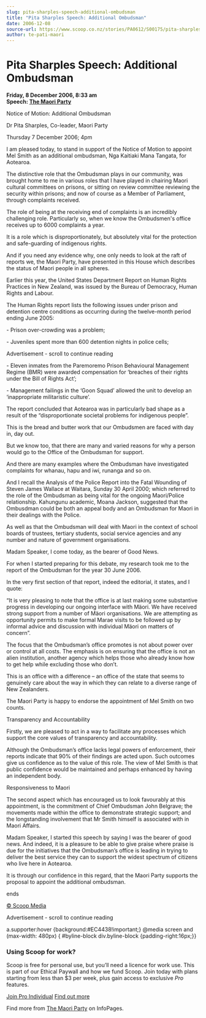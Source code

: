 ```yaml
---
slug: pita-sharples-speech-additional-ombudsman
title: "Pita Sharples Speech: Additional Ombudsman"
date: 2006-12-08
source-url: https://www.scoop.co.nz/stories/PA0612/S00175/pita-sharples-speech-additional-ombudsman.htm
author: te-pati-maori
---
```

Pita Sharples Speech: Additional Ombudsman
==========================================

**Friday, 8 December 2006, 8:33 am**  
**Speech: [The Maori Party](https://info.scoop.co.nz/The_Maori_Party)**

Notice of Motion: Additional Ombudsman

Dr Pita Sharples, Co-leader, Maori Party

Thursday 7 December 2006; 4pm

I am pleased today, to stand in support of the Notice of Motion to appoint Mel Smith as an additional ombudsman, Nga Kaitiaki Mana Tangata, for Aotearoa.

The distinctive role that the Ombudsman plays in our community, was brought home to me in various roles that I have played in chairing Maori cultural committees on prisons, or sitting on review committee reviewing the security within prisons; and now of course as a Member of Parliament, through complaints received.

The role of being at the receiving end of complaints is an incredibly challenging role. Particularly so, when we know the Ombudsmen's office receives up to 6000 complaints a year.

It is a role which is disproportionately, but absolutely vital for the protection and safe-guarding of indigenous rights.

And if you need any evidence why, one only needs to look at the raft of reports we, the Maori Party, have presented in this House which describes the status of Maori people in all spheres.

Earlier this year, the United States Department Report on Human Rights Practices in New Zealand, was issued by the Bureau of Democracy, Human Rights and Labour.

The Human Rights report lists the following issues under prison and detention centre conditions as occurring during the twelve-month period ending June 2005:

\- Prison over-crowding was a problem;

\- Juveniles spent more than 600 detention nights in police cells;

Advertisement - scroll to continue reading





\- Eleven inmates from the Paremoremo Prison Behavioural Management Regime (BMR) were awarded compensation for ‘breaches of their rights under the Bill of Rights Act’;

\- Management failings in the ‘Goon Squad’ allowed the unit to develop an ‘inappropriate militaristic culture’.

The report concluded that Aotearoa was in particularly bad shape as a result of the “disproportionate societal problems for indigenous people”.

This is the bread and butter work that our Ombudsmen are faced with day in, day out.

But we know too, that there are many and varied reasons for why a person would go to the Office of the Ombudsman for support.

And there are many examples where the Ombudsman have investigated complaints for whanau, hapu and iwi, runanga and so on.

And I recall the Analysis of the Police Report into the Fatal Wounding of Steven James Wallace at Waitara, Sunday 30 April 2000; which referred to the role of the Ombudsman as being vital for the ongoing Maori/Police relationship. Kahungunu academic, Moana Jackson, suggested that the Ombusdman could be both an appeal body and an Ombudsman for Maori in their dealings with the Police.

As well as that the Ombudsman will deal with Maori in the context of school boards of trustees, tertiary students, social service agencies and any number and nature of government organisations.

Madam Speaker, I come today, as the bearer of Good News.

For when I started preparing for this debate, my research took me to the report of the Ombudsman for the year 30 June 2006.

In the very first section of that report, indeed the editorial, it states, and I quote:

“It is very pleasing to note that the office is at last making some substantive progress in developing our ongoing interface with Mäori. We have received strong support from a number of Mäori organisations. We are attempting as opportunity permits to make formal Marae visits to be followed up by informal advice and discussion with individual Mäori on matters of concern”.

The focus that the Ombudsman’s office promotes is not about power over or control at all costs. The emphasis is on ensuring that the office is not an alien institution, another agency which helps those who already know how to get help while excluding those who don’t.

This is an office with a difference – an office of the state that seems to genuinely care about the way in which they can relate to a diverse range of New Zealanders.

The Maori Party is happy to endorse the appointment of Mel Smith on two counts.

Transparency and Accountability

Firstly, we are pleased to act in a way to facilitate any processes which support the core values of transparency and accountability.

Although the Ombudsman’s office lacks legal powers of enforcement, their reports indicate that 90% of their findings are acted upon. Such outcomes give us confidence as to the value of this role. The view of Mel Smith is that public confidence would be maintained and perhaps enhanced by having an independent body.

Responsiveness to Maori

The second aspect which has encouraged us to look favourably at this appointment, is the commitment of Chief Ombudsman John Belgrave; the movements made within the office to demonstrate strategic support; and the longstanding involvement that Mr Smith himself is associated with in Maori Affairs.

Madam Speaker, I started this speech by saying I was the bearer of good news. And indeed, it is a pleasure to be able to give praise where praise is due for the initiatives that the Ombudsman’s office is leading in trying to deliver the best service they can to support the widest spectrum of citizens who live here in Aotearoa.

It is through our confidence in this regard, that the Maori Party supports the proposal to appoint the additional ombudsman.

ends

[© Scoop Media](http://www.scoop.co.nz/about/terms.html)  

Advertisement - scroll to continue reading



a.supporter:hover {background:#EC4438!important;} @media screen and (max-width: 480px) { #byline-block div.byline-block {padding-right:16px;}}

### Using Scoop for work?

Scoop is free for personal use, but you’ll need a licence for work use. This is part of our Ethical Paywall and how we fund Scoop. Join today with plans starting from less than $3 per week, plus gain access to exclusive _Pro_ features.  
  
[Join Pro Individual](https://pro.scoop.co.nz/Individual/?from=ProIn24) [Find out more](https://pro.scoop.co.nz/using-scoop-for-work/?from=ProIn24)

Find more from [The Maori Party](https://info.scoop.co.nz/The_Maori_Party) on InfoPages.